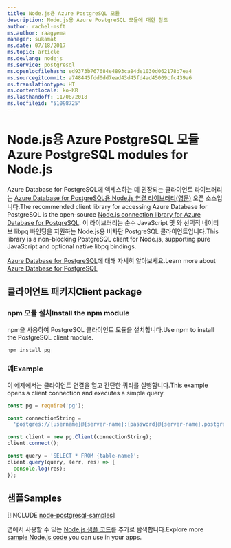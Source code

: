 ```yaml
---
title: Node.js용 Azure PostgreSQL 모듈
description: Node.js용 Azure PostgreSQL 모듈에 대한 참조
author: rachel-msft
ms.author: raagyema
manager: sukamat
ms.date: 07/18/2017
ms.topic: article
ms.devlang: nodejs
ms.service: postgresql
ms.openlocfilehash: ed9373b767684e4893ca84de1030d062178b7ea4
ms.sourcegitcommit: a748445fdd0dd7ead43d45fd4ad45009cfc439a6
ms.translationtype: HT
ms.contentlocale: ko-KR
ms.lasthandoff: 11/08/2018
ms.locfileid: "51098725"
---
```

# <a name="azure-postgresql-modules-for-nodejs"></a><span data-ttu-id="e5f9b-103">Node.js용 Azure PostgreSQL 모듈</span><span class="sxs-lookup"><span data-stu-id="e5f9b-103">Azure PostgreSQL modules for Node.js</span></span>

<span data-ttu-id="e5f9b-104">Azure Database for PostgreSQL에 액세스하는 데 권장되는 클라이언트 라이브러리는 [Azure Database for PostgreSQL용 Node.js 연결 라이브러리(영문)](https://www.npmjs.com/package/pg) 오픈 소스입니다.</span><span class="sxs-lookup"><span data-stu-id="e5f9b-104">The recommended client library for accessing Azure Database for PostgreSQL is the open-source [Node.js connection library for Azure Database for PostgreSQL](https://www.npmjs.com/package/pg).</span></span> <span data-ttu-id="e5f9b-105">이 라이브러리는 순수 JavaScript 및 와 선택적 네이티브 libpq 바인딩을 지원하는 Node.js용 비차단 PostgreSQL 클라이언트입니다.</span><span class="sxs-lookup"><span data-stu-id="e5f9b-105">This library is a non-blocking PostgreSQL client for Node.js, supporting pure JavaScript and optional native libpq bindings.</span></span>

<span data-ttu-id="e5f9b-106">[Azure Database for PostgreSQL](https://docs.microsoft.com/azure/postgresql/)에 대해 자세히 알아보세요.</span><span class="sxs-lookup"><span data-stu-id="e5f9b-106">Learn more about [Azure Database for PostgreSQL](https://docs.microsoft.com/azure/postgresql/)</span></span>

## <a name="client-package"></a><span data-ttu-id="e5f9b-107">클라이언트 패키지</span><span class="sxs-lookup"><span data-stu-id="e5f9b-107">Client package</span></span>

### <a name="install-the-npm-module"></a><span data-ttu-id="e5f9b-108">npm 모듈 설치</span><span class="sxs-lookup"><span data-stu-id="e5f9b-108">Install the npm module</span></span>

<span data-ttu-id="e5f9b-109">npm을 사용하여 PostgreSQL 클라이언트 모듈을 설치합니다.</span><span class="sxs-lookup"><span data-stu-id="e5f9b-109">Use npm to install the PostgreSQL client module.</span></span>

```bash
npm install pg
```   

### <a name="example"></a><span data-ttu-id="e5f9b-110">예</span><span class="sxs-lookup"><span data-stu-id="e5f9b-110">Example</span></span>

<span data-ttu-id="e5f9b-111">이 예제에서는 클라이언트 연결을 열고 간단한 쿼리를 실행합니다.</span><span class="sxs-lookup"><span data-stu-id="e5f9b-111">This example opens a client connection and executes a simple query.</span></span>

```javascript
const pg = require('pg');

const connectionString =
  'postgres://{username}@{server-name}:{password}@{server-name}.postgres.database.azure.com:5432/{database-name}?ssl=true';

const client = new pg.Client(connectionString);
client.connect();

const query = 'SELECT * FROM {table-name}';
client.query(query, (err, res) => {
  console.log(res);
});
```

## <a name="samples"></a><span data-ttu-id="e5f9b-112">샘플</span><span class="sxs-lookup"><span data-stu-id="e5f9b-112">Samples</span></span>

[!INCLUDE [node-postgresql-samples](../docs-ref-conceptual/includes/postgresql-samples.md)]

<span data-ttu-id="e5f9b-113">앱에서 사용할 수 있는 [Node.js 샘플 코드](https://azure.microsoft.com/resources/samples/?platform=nodejs)를 추가로 탐색합니다.</span><span class="sxs-lookup"><span data-stu-id="e5f9b-113">Explore more [sample Node.js code](https://azure.microsoft.com/resources/samples/?platform=nodejs) you can use in your apps.</span></span>
